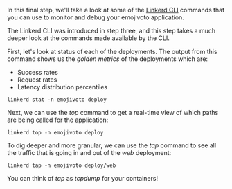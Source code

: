 In this final step, we'll take a look at some of the [Linkerd CLI](https://linkerd.io/2/reference/cli/) commands that you can use to monitor and debug your emojivoto application.

The Linkerd CLI was introduced in step three, and this step takes a much deeper look at the commands made available by the CLI.

First, let's look at status of each of the deployments. The output from this command shows us the _golden metrics_ of the deployments which are:
- Success rates
- Request rates
- Latency distribution percentiles

`linkerd stat -n emojivoto deploy`

Next, we can use the *top* command to get a real-time view of which paths are being called for the application:

`linkerd top -n emojivoto deploy`

To dig deeper and more granular, we can use the *tap* command to see all the traffic that is going in and out of the *web* deployment:

`linkerd tap -n emojivoto deploy/web`

You can think of _tap_ as _tcpdump_ for your containers!
